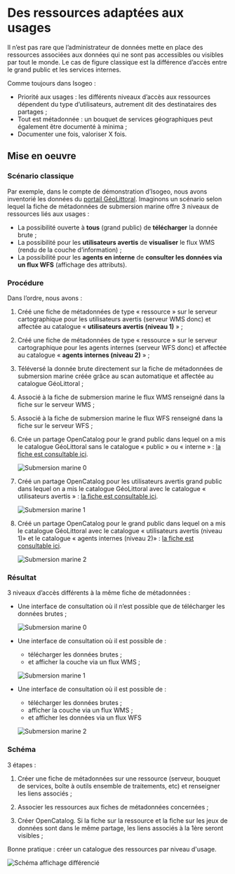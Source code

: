 # Des ressources adaptées aux usages

Il n’est pas rare que l’administrateur de données mette en place des ressources associées aux données qui ne sont pas accessibles ou visibles par tout le monde. Le cas de figure classique est la différence d’accès entre le grand public et les services internes.

Comme toujours dans Isogeo :

* Priorité aux usages : les différents niveaux d’accès aux ressources dépendent du type d’utilisateurs, autrement dit des destinataires des partages ;
* Tout est métadonnée : un bouquet de services géographiques peut également être documenté à minima ;
* Documenter une fois, valoriser X fois.

## Mise en oeuvre

### Scénario classique

Par exemple, dans le compte de démonstration d’Isogeo, nous avons inventorié les données du [portail GéoLittoral](http://www.geolittoral.developpement-durable.gouv.fr/). Imaginons un scénario selon lequel la fiche de métadonnées de submersion marine offre 3 niveaux de ressources liés aux usages :

* La possibilité ouverte à **tous** (grand public) de **télécharger** la donnée brute ;
* La possibilité pour les **utilisateurs avertis** de **visualiser** le flux WMS (rendu de la couche d’information) ;
* La possibilité pour les **agents en interne** de **consulter les données via un flux WFS** (affichage des attributs).

### Procédure

Dans l’ordre, nous avons :

1.	Créé une fiche de métadonnées de type « ressource » sur le serveur cartographique pour les utilisateurs avertis (serveur WMS donc)  et affectée au catalogue « **utilisateurs avertis (niveau 1)** » ;

2.	Créé une fiche de métadonnées de type « ressource » sur le serveur cartographique pour les agents internes (serveur WFS donc) et affectée au catalogue « **agents internes (niveau 2)** » ;

3.	Téléversé la donnée brute directement sur la fiche de métadonnées de submersion marine créée grâce au scan automatique et affectée au catalogue GéoLittoral ;

4.	Associé à la fiche de submersion marine le flux WMS renseigné dans la fiche sur le serveur WMS ;

5.	Associé à la fiche de submersion marine le flux WFS renseigné dans la fiche sur le serveur WFS ;

6.	Crée un partage OpenCatalog pour le grand public dans lequel on a mis le catalogue GéoLittoral sans le catalogue « public » ou « interne » : [la fiche est consultable ici](http://open.isogeo.com/s/14cbb8fce4fd471ab3af9fb849d0dcd1/GbhLhG7hoNFHdkrgh8n9o9I3Sym20/m/cb71d8f42ba44788b348b5bc9f79e58c).

    ![Submersion marine 0](/fr/images/adm_shares_OC_demo_Geolittoral0.png "Seul le lien de téléchargement des données est disponible")

7.	Créé un partage OpenCatalog pour les utilisateurs avertis grand public dans lequel on a mis le catalogue GéoLittoral avec le catalogue « utilisateurs avertis » : [la fiche est consultable ici](http://open.isogeo.com/s/4e3617fa59674e8b98b4d9a62a6ad6e7/oOGYrOxAMjf11jYmo6hbbeGNG2TC0/m/cb71d8f42ba44788b348b5bc9f79e58c).

    ![Submersion marine 1](/fr/images/adm_shares_OC_demo_Geolittoral1.png "En plus du lien de téléchargement, on a accès au WMS")

8.	Créé un partage OpenCatalog pour le grand public dans lequel on a mis le catalogue GéoLittoral avec le catalogue « utilisateurs avertis (niveau 1)» et le catalogue « agents internes (niveau 2)» : [la fiche est consultable ici](http://open.isogeo.com/s/d61fe9892eb345e7b6840bbfc4cf5733/zuD9LtBEXRi7ynIXyRyWIy4hC0xz0/m/cb71d8f42ba44788b348b5bc9f79e58c).

    ![Submersion marine 2](/fr/images/adm_shares_OC_demo_Geolittoral2.png "Accès aux 3 ressources : téléchargement, WMS et WFS")


### Résultat

3 niveaux d’accès différents à la même fiche de métadonnées :

* Une interface de consultation où il n’est possible que de télécharger les données brutes ;

    ![Submersion marine 0](/fr/images/OC_Demo_Submersion_Niv0.png "Seul le lien de téléchargement des données est disponible")

* Une interface de consultation où il est possible de :
    - télécharger les données brutes ;
    - et afficher la couche via un flux WMS ;

    ![Submersion marine 1](/fr/images/OC_Demo_Submersion_Niv1.png "En plus du lien de téléchargement, on a accès au WMS")

* Une interface de consultation où il est possible de :
    - télécharger les données brutes ;
    - afficher la couche via un flux WMS ;
    - et afficher les données via un flux WFS

    ![Submersion marine 2](/fr/images/OC_Demo_Submersion_Niv2.png "Accès aux 3 ressources : téléchargement, WMS et WFS")

### Schéma

3 étapes :

1.	Créer une fiche de métadonnées sur une ressource (serveur, bouquet de services, boîte à outils ensemble de traitements, etc) et renseigner les liens associés ;

2.	Associer les ressources aux fiches de métadonnées concernées ;

3.	Créer OpenCatalog. Si la fiche sur la ressource et la fiche sur les jeux de données sont dans le même partage, les liens associés à la 1ère seront visibles ;

Bonne pratique : créer un catalogue des ressources par niveau d'usage.

![Schéma affichage différencié](/fr/images/resources_DifferentDisplays_schema.png "Accès aux 3 ressources : téléchargement, WMS et WFS")
